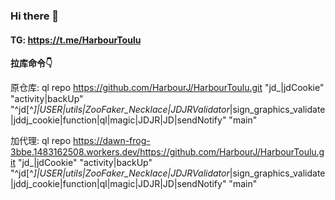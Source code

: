 ### Hi there 👋
#### TG: https://t.me/HarbourToulu
**拉库命令👇**

原仓库:
ql repo https://github.com/HarbourJ/HarbourToulu.git "jd_|jdCookie" "activity|backUp" "^jd[^_]|USER|utils|ZooFaker_Necklace|JDJRValidator_|sign_graphics_validate|jddj_cookie|function|ql|magic|JDJR|JD|sendNotify" "main"

加代理:
ql repo https://dawn-frog-3bbe.1483162508.workers.dev/https://github.com/HarbourJ/HarbourToulu.git "jd_|jdCookie" "activity|backUp" "^jd[^_]|USER|utils|ZooFaker_Necklace|JDJRValidator_|sign_graphics_validate|jddj_cookie|function|ql|magic|JDJR|JD|sendNotify" "main"

<!--
**HarbourJ/HarbourJ** is a ✨ _special_ ✨ repository because its `README.md` (this file) appears on your GitHub profile.

Here are some ideas to get you started:

- 🔭 I’m currently working on ...
- 🌱 I’m currently learning ...
- 👯 I’m looking to collaborate on ...
- 🤔 I’m looking for help with ...
- 💬 Ask me about ...
- 📫 How to reach me: ...
- 😄 Pronouns: ...
- ⚡ Fun fact: ...
-->
